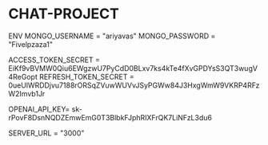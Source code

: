 # CHAT-PROJECT
ENV
MONGO_USERNAME = "ariyavas"
MONGO_PASSWORD = "Fivelpzaza1"

ACCESS_TOKEN_SECRET = EiKf9vBVMW0Qiu6EWgzwU7PyCdD0BLxv7ks4kTe4fXvGPDYsS3QT3wugV4ReGopt
REFRESH_TOKEN_SECRET = 0ueUlWRDDjvu7188rORSqZVuwWUVvJSyPGWw84J3HxgWmW9VKRP4RFzW2Imvb1Jr

OPENAI_API_KEY= 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

SERVER_URL = "3000"